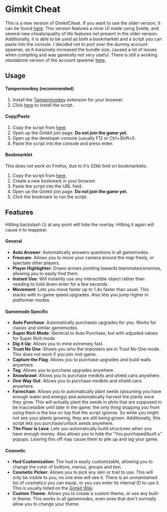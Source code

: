 # Gimkit Cheat

This is a new version of GimkitCheat. If you want to use the older version, it can be found [here](https://github.com/TheLazySquid/GimkitCheat/tree/a19d802eca25893e6f262b9d6e74f1278dbebd2f). This version features a nicer UI made using Svelte, and several new cheats/quality of life features not present in the older version. Additionally, it is able to be used as both a bookmarklet and a script you can paste into the console. I decided not to port over the dummy account spawner, as it massively increased the bundle size, caused a lot of issues when compiling and was generally not very useful. There is still a working standalone version of the account spawner [here](https://github.com/TheLazySquid/GimkitSpawner).

## Usage

#### Tampermonkey (recommended)

1. Install the [Tampermonkey](https://www.tampermonkey.net/) extension for your browser.
2. Click [here](https://raw.githubusercontent.com/TheLazySquid/GimkitCheat/main/build/bundle.user.js) to install the script.

#### Copy/Paste

1. Copy the script from [here](/build/bundle.user.js).
2. Open up the Gimkit join page. **Do not join the game yet.**
3. Open up the developer console (usually F12 or Ctrl+Shift+I).
4. Paste the script into the console and press enter.

#### Bookmarklet

This does not work on Firefox, due to it's 32kb limit on bookmarklets.

1. Copy the script from [here](/build/bundle.bookmarklet.txt).
2. Create a new bookmark in your browser.
3. Paste the script into the URL field.
4. Open up the Gimkit join page. **Do not join the game yet.**
5. Click the bookmark to run the script.

## Features

Hitting backslash (\\) at any point will hide the overlay. Hitting it again will cause it to reappear.

#### General

- **Auto Answer**: Automatically answers questions in all gamemodes.
- **Freecam**: Allows you to move your camera around the map freely, or spectate other players.
- **Player Highlighter**: Draws arrows pointing towards teammates/enemies, allowing you to easily find them.
- **Instant Use**: Will instantly use any interactible object rather than needing to hold down enter for a few seconds.
- **Movement**: Lets you move faster up to 1.4x faster than usual. This stacks with in-game speed upgrades. Also lets you jump higher in platformer modes.

#### Gamemode Specific

- **Auto Purchase**: Automatically purchases upgrades for you. Works for classic and similar gamemodes.
- **Super Rich Mode**: Identical to Auto Purchase, but with adjusted values for Super Rich mode.
- **Dig it Up**: Allows you to mine extremely fast.
- **Trust No One**: Shows you who the imposters are in Trust No One mode. This does not work if you join mid-game.
- **Capture the Flag**: Allows you to purchase upgrades and build walls anywhere.
- **Tag**: Allows you to purchase upgrades anywhere.
- **Snowbrawl**: Allows you to purchase medkits and shield cans anywhere.
- **One Way Out**: Allows you to purchase medkits and shield cans anywhere.
- **Farmchain**: Allows you to automatically plant seeds (assuming you have enough water and energy) and automatically harvest the plants once they grow. This will actually plant the seeds in plots that are supposed to be inaccessible until later in the game; the only thing stopping you from using them is the box on top that the script ignores. So while you might not see your plants growing, they are still being grown. Additionally, this script lets you purchase/unlock seeds anywhere.
- **The Floor is Lava**: Lets you automatically build structures when you have enough money. Also allows you to hide the "You purchased/built x" popups. Leaving this off may cause them to pile up and lag your game.

#### Cosmetic

- **Hud Customization**: The hud is easily customizable, allowing you to change the color of buttons, menus, groups and text.
- **Cosmetic Picker**: Allows you to pick any skin or trail to use. This will only be visible to you; no one else will see it. There is an unmaintained list of cosmetics you can equip, or you can enter its internal ID to use it. This is usually listed on the [Gimkit Wiki](https://gimkit.fandom.com/wiki/Cosmetics).
- **Custom Theme**: Allows you to create a custom theme, or use any built-in theme. This works in all gamemodes, even ones that don't normally allow you to change your theme.
